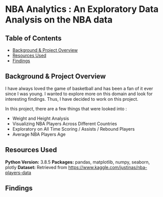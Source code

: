 # NBA Analytics : An Exploratory Data Analysis on the NBA data

## Table of Contents
* [Background & Project Overview](#background&project-overview)
* [Resources Used](#resources-used)
* [Findings](#findings)

## Background & Project Overview
I have always loved the game of basketball and has been a fan of it ever since I was young. I wanted to explore more on this domain and look for interesting findings. Thus, I have decided to work on this project.

In this project, there are a few things that were looked into :
  * Weight and Height Analysis
  * Visualizing NBA Players Across Different Countries
  * Exploratory on All Time Scoring / Assists / Rebound Players
  * Average NBA Players Age



## Resources Used
**Python Version:** 3.8.5
**Packages:** pandas, matplotlib, numpy, seaborn, plotly
**Dataset:** Retrieved from https://www.kaggle.com/justinas/nba-players-data



















## Findings
